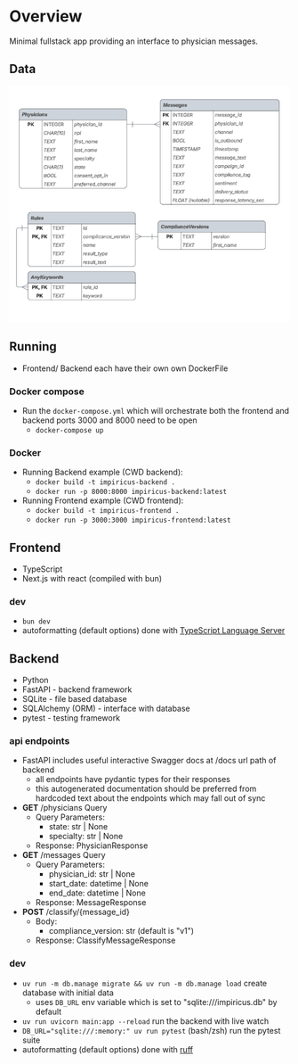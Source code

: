 # Overview
Minimal fullstack app providing an interface to physician messages.
## Data
![db-diagram](assets/db-diagram.png)
## Running
- Frontend/ Backend each have their own own DockerFile
### Docker compose
- Run the `docker-compose.yml` which will orchestrate both the frontend and backend ports 3000 and 8000 need to be open
    - `docker-compose up`
### Docker
- Running Backend example (CWD backend):
    - `docker build -t impiricus-backend .`
    - `docker run -p 8000:8000 impiricus-backend:latest`
- Running Frontend example (CWD frontend):
    - `docker build -t impiricus-frontend .`
    - `docker run -p 3000:3000 impiricus-frontend:latest`

## Frontend
- TypeScript
- Next.js with react (compiled with bun)
### dev
- `bun dev` 
- autoformatting (default options) done with [TypeScript Language Server](https://github.com/typescript-language-server/typescript-language-server)
## Backend
- Python
- FastAPI - backend framework
- SQLite - file based database
- SQLAlchemy (ORM) - interface with database
- pytest - testing framework
### api endpoints
- FastAPI includes useful interactive Swagger docs at /docs url path of backend
    - all endpoints have pydantic types for their responses
    - this autogenerated documentation should be preferred from hardcoded text about the endpoints which may fall out of sync
- **GET** /physicians Query
    - Query Parameters:
        - state: str | None
        - specialty: str | None
    - Response: PhysicianResponse
- **GET** /messages Query
    - Query Parameters:
        - physician_id: str | None
        - start_date: datetime | None
        - end_date: datetime | None
    - Response: MessageResponse
- **POST** /classify/{message_id}
    - Body:
        - compliance_version: str (default is "v1")
    - Response: ClassifyMessageResponse
### dev
- `uv run -m db.manage migrate && uv run -m db.manage load` create database with initial data
    - uses `DB_URL` env variable which is set to "sqlite:///impiricus.db" by default
- `uv run uvicorn main:app --reload` run the backend with live watch
- `DB_URL="sqlite:///:memory:" uv run pytest` (bash/zsh) run the pytest suite
- autoformatting (default options) done with [ruff](https://docs.astral.sh/ruff/formatter/)



